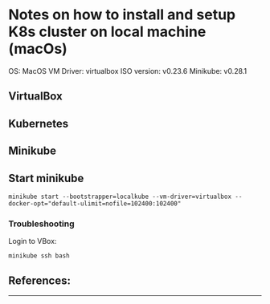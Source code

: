 # Notes on how to install and setup K8s cluster on local machine (macOs)

OS: MacOS
VM Driver: virtualbox
ISO version: v0.23.6
Minikube: v0.28.1

## VirtualBox

## Kubernetes

## Minikube

## Start minikube

```
minikube start --bootstrapper=localkube --vm-driver=virtualbox --docker-opt="default-ulimit=nofile=102400:102400"
```

### Troubleshooting

Login to VBox:
```
minikube ssh bash
```




## References:


---
